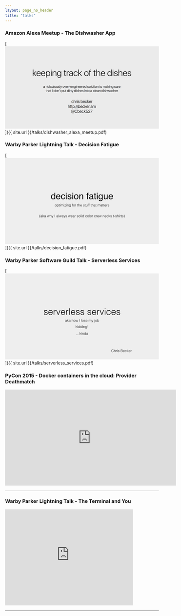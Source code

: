 ```yaml
---
layout: page_no_header
title: "talks"
---
```


### Amazon Alexa Meetup - The Dishwasher App

[![The Dishwasher App](dishwasher_alexa_meetup.png)]({{ site.url }}/talks/dishwasher_alexa_meetup.pdf)

### Warby Parker Lightning Talk - Decision Fatigue

[![Decision Fatigue](decision_fatigue.png)]({{ site.url }}/talks/decision_fatigue.pdf)

### Warby Parker Software Guild Talk - Serverless Services

[![Serverless Services](serverless_services.png)]({{ site.url }}/talks/serverless_services.pdf)

### PyCon 2015 - Docker containers in the cloud: Provider Deathmatch

<iframe width="560" height="315" src="https://www.youtube.com/embed/yT2H-H39284" frameborder="0" allowfullscreen></iframe>

<hr />

### Warby Parker Lightning Talk - The Terminal and You

<iframe width="420" height="315" src="https://www.youtube.com/embed/JJoFlTDEaV0" frameborder="0" allowfullscreen></iframe>

<hr />

